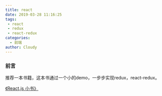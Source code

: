 ```yaml
---
title: react
date: 2019-03-28 11:16:25
tags: 
 - react
 - redux
 - react-redux
categories:
  - 前端
author: Cloudy
---
```


### 前言
推荐一本书籍，这本书通过一个小的demo，一步步实现redux，react-redux。

[《React.js 小书》](http://huziketang.mangojuice.top/books/react/ )

<!--more-->

